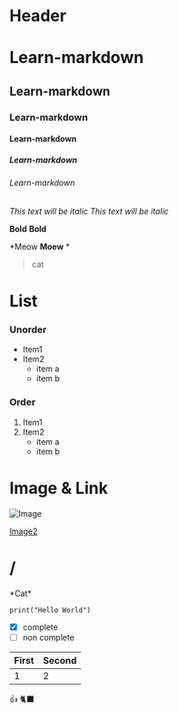 # Header
# Learn-markdown
## Learn-markdown
### Learn-markdown
#### Learn-markdown
##### Learn-markdown
###### Learn-markdown

*This text will be italic*
_This text will be italic_

**Bold**
__Bold__

*Meow **Moew** *

>cat

# List
### Unorder 
* Item1
* Item2
  * item a
  * item b

### Order
1. Item1
2. Item2
   * item a
   * item b

# Image & Link
![Image]([[https://www.google.com/url?sa=i&url=https%3A%2F%2Fen.wikipedia.org%2Fwiki%2FCat_intelligence&psig=AOvVaw1UgTHPQ-cPu3EypV7BRjjI&ust=1694528083391000&source=images&cd=vfe&opi=89978449&ved=0CBAQjRxqFwoTCNiZxZbfooEDFQAAAAAdAAAAABAM](https://www.google.com/url?sa=i&url=https%3A%2F%2Fwww.womansday.com%2Flife%2Fpet-care%2Fg40683709%2Fgrey-cat-breeds%2F&psig=AOvVaw3ZRyaeIDl4ioFdIa1p1_5f&ust=1694528200956000&source=images&cd=vfe&opi=89978449&ved=0CBAQjRxqFwoTCOie3M7fooEDFQAAAAAdAAAAABAI)https://www.google.com/url?sa=i&url=https%3A%2F%2Fwww.womansday.com%2Flife%2Fpet-care%2Fg40683709%2Fgrey-cat-breeds%2F&psig=AOvVaw3ZRyaeIDl4ioFdIa1p1_5f&ust=1694528200956000&source=images&cd=vfe&opi=89978449&ved=0CBAQjRxqFwoTCOie3M7fooEDFQAAAAAdAAAAABAI](https://www.google.com/url?sa=i&url=https%3A%2F%2Fwww.sarakadee.com%2Fblog%2Foneton%2F%3Fp%3D2152&psig=AOvVaw3I5WBjky8eVEpeCVvjkWfN&ust=1694528256818000&source=images&cd=vfe&opi=89978449&ved=0CBAQjRxqFwoTCIDYoujfooEDFQAAAAAdAAAAABAE))

[Image2](https://www.google.com/url?sa=i&url=https%3A%2F%2Fen.wikipedia.org%2Fwiki%2FCat_intelligence&psig=AOvVaw1UgTHPQ-cPu3EypV7BRjjI&ust=1694528083391000&source=images&cd=vfe&opi=89978449&ved=0CBAQjRxqFwoTCNiZxZbfooEDFQAAAAAdAAAAABAM)

# /
\*Cat\*

```
print("Hello World") 
```
- [x] complete
- [ ] non complete

| First| Second |
-------|--------|
1      |    2   |

:+1:
🐈‍⬛
